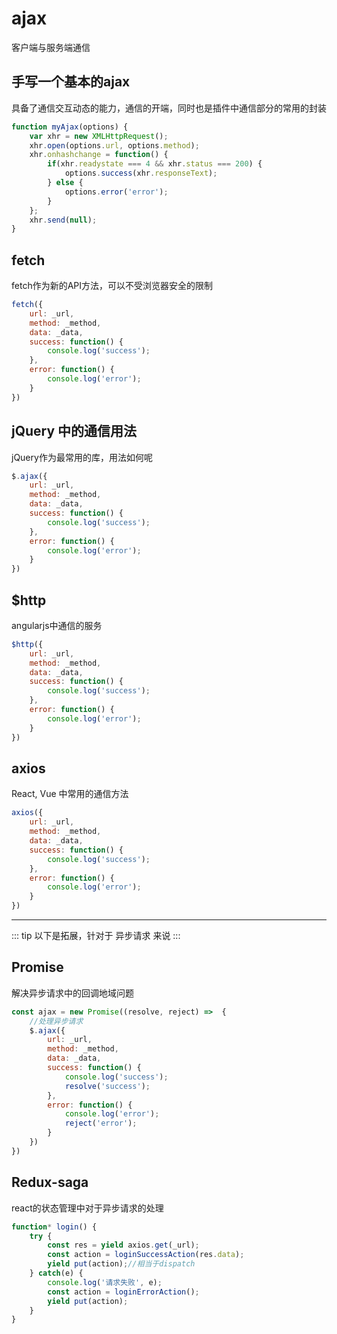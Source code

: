 # ajax
客户端与服务端通信

## 手写一个基本的ajax
具备了通信交互动态的能力，通信的开端，同时也是插件中通信部分的常用的封装

```javascript
function myAjax(options) {
	var xhr = new XMLHttpRequest();
	xhr.open(options.url, options.method);
	xhr.onhashchange = function() {
		if(xhr.readystate === 4 && xhr.status === 200) {
			options.success(xhr.responseText);
		} else {
			options.error('error');
		}
	};
	xhr.send(null);
}
```

## fetch
fetch作为新的API方法，可以不受浏览器安全的限制

```javascript
fetch({
	url: _url,
	method: _method,
	data: _data,
	success: function() {
		console.log('success');
	},
	error: function() {
		console.log('error');
	}
})
```

## jQuery 中的通信用法
jQuery作为最常用的库，用法如何呢

```javascript
$.ajax({
	url: _url,
	method: _method,
	data: _data,
	success: function() {
		console.log('success');
	},
	error: function() {
		console.log('error');
	}
})
```

## $http
angularjs中通信的服务

```javascript
$http({
	url: _url,
	method: _method,
	data: _data,
	success: function() {
		console.log('success');
	},
	error: function() {
		console.log('error');
	}
})
```

## axios
React, Vue 中常用的通信方法

```javascript
axios({
	url: _url,
	method: _method,
	data: _data,
	success: function() {
		console.log('success');
	},
	error: function() {
		console.log('error');
	}
})
```
------

::: tip
以下是拓展，针对于 异步请求 来说
:::


## Promise
解决异步请求中的回调地域问题

```javascript
const ajax = new Promise((resolve, reject) =>  {
	//处理异步请求
	$.ajax({
		url: _url,
		method: _method,
		data: _data,
		success: function() {
			console.log('success');
			resolve('success');
		},
		error: function() {
			console.log('error');
			reject('error');
		}
	})
})
```

## Redux-saga
react的状态管理中对于异步请求的处理

```javascript
function* login() {
	try {
		const res = yield axios.get(_url);
		const action = loginSuccessAction(res.data);
		yield put(action);//相当于dispatch
	} catch(e) {
		console.log('请求失败', e);
		const action = loginErrorAction();
		yield put(action);
	}
}
```










